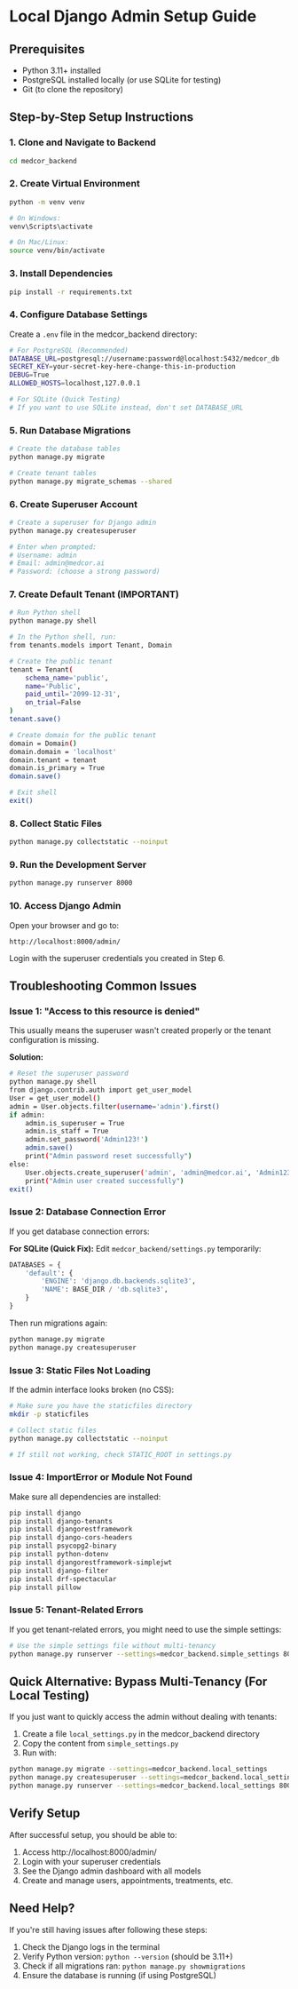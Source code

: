 # Local Django Admin Setup Guide

## Prerequisites
- Python 3.11+ installed
- PostgreSQL installed locally (or use SQLite for testing)
- Git (to clone the repository)

## Step-by-Step Setup Instructions

### 1. Clone and Navigate to Backend
```bash
cd medcor_backend
```

### 2. Create Virtual Environment
```bash
python -m venv venv

# On Windows:
venv\Scripts\activate

# On Mac/Linux:
source venv/bin/activate
```

### 3. Install Dependencies
```bash
pip install -r requirements.txt
```

### 4. Configure Database Settings

Create a `.env` file in the medcor_backend directory:
```bash
# For PostgreSQL (Recommended)
DATABASE_URL=postgresql://username:password@localhost:5432/medcor_db
SECRET_KEY=your-secret-key-here-change-this-in-production
DEBUG=True
ALLOWED_HOSTS=localhost,127.0.0.1

# For SQLite (Quick Testing)
# If you want to use SQLite instead, don't set DATABASE_URL
```

### 5. Run Database Migrations
```bash
# Create the database tables
python manage.py migrate

# Create tenant tables
python manage.py migrate_schemas --shared
```

### 6. Create Superuser Account
```bash
# Create a superuser for Django admin
python manage.py createsuperuser

# Enter when prompted:
# Username: admin
# Email: admin@medcor.ai
# Password: (choose a strong password)
```

### 7. Create Default Tenant (IMPORTANT)
```bash
# Run Python shell
python manage.py shell

# In the Python shell, run:
from tenants.models import Tenant, Domain

# Create the public tenant
tenant = Tenant(
    schema_name='public',
    name='Public',
    paid_until='2099-12-31',
    on_trial=False
)
tenant.save()

# Create domain for the public tenant
domain = Domain()
domain.domain = 'localhost'
domain.tenant = tenant
domain.is_primary = True
domain.save()

# Exit shell
exit()
```

### 8. Collect Static Files
```bash
python manage.py collectstatic --noinput
```

### 9. Run the Development Server
```bash
python manage.py runserver 8000
```

### 10. Access Django Admin
Open your browser and go to:
```
http://localhost:8000/admin/
```

Login with the superuser credentials you created in Step 6.

## Troubleshooting Common Issues

### Issue 1: "Access to this resource is denied"
This usually means the superuser wasn't created properly or the tenant configuration is missing.

**Solution:**
```bash
# Reset the superuser password
python manage.py shell
from django.contrib.auth import get_user_model
User = get_user_model()
admin = User.objects.filter(username='admin').first()
if admin:
    admin.is_superuser = True
    admin.is_staff = True
    admin.set_password('Admin123!')
    admin.save()
    print("Admin password reset successfully")
else:
    User.objects.create_superuser('admin', 'admin@medcor.ai', 'Admin123!')
    print("Admin user created successfully")
exit()
```

### Issue 2: Database Connection Error
If you get database connection errors:

**For SQLite (Quick Fix):**
Edit `medcor_backend/settings.py` temporarily:
```python
DATABASES = {
    'default': {
        'ENGINE': 'django.db.backends.sqlite3',
        'NAME': BASE_DIR / 'db.sqlite3',
    }
}
```

Then run migrations again:
```bash
python manage.py migrate
python manage.py createsuperuser
```

### Issue 3: Static Files Not Loading
If the admin interface looks broken (no CSS):

```bash
# Make sure you have the staticfiles directory
mkdir -p staticfiles

# Collect static files
python manage.py collectstatic --noinput

# If still not working, check STATIC_ROOT in settings.py
```

### Issue 4: ImportError or Module Not Found
Make sure all dependencies are installed:

```bash
pip install django
pip install django-tenants
pip install djangorestframework
pip install django-cors-headers
pip install psycopg2-binary
pip install python-dotenv
pip install djangorestframework-simplejwt
pip install django-filter
pip install drf-spectacular
pip install pillow
```

### Issue 5: Tenant-Related Errors
If you get tenant-related errors, you might need to use the simple settings:

```bash
# Use the simple settings file without multi-tenancy
python manage.py runserver --settings=medcor_backend.simple_settings 8000
```

## Quick Alternative: Bypass Multi-Tenancy (For Local Testing)

If you just want to quickly access the admin without dealing with tenants:

1. Create a file `local_settings.py` in the medcor_backend directory
2. Copy the content from `simple_settings.py`
3. Run with:
```bash
python manage.py migrate --settings=medcor_backend.local_settings
python manage.py createsuperuser --settings=medcor_backend.local_settings
python manage.py runserver --settings=medcor_backend.local_settings 8000
```

## Verify Setup

After successful setup, you should be able to:
1. Access http://localhost:8000/admin/
2. Login with your superuser credentials
3. See the Django admin dashboard with all models
4. Create and manage users, appointments, treatments, etc.

## Need Help?

If you're still having issues after following these steps:
1. Check the Django logs in the terminal
2. Verify Python version: `python --version` (should be 3.11+)
3. Check if all migrations ran: `python manage.py showmigrations`
4. Ensure the database is running (if using PostgreSQL)